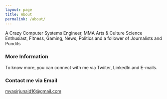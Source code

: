 ```yaml
---
layout: page
title: About
permalink: /about/
---
```


A Crazy Computer Systems Engineer, MMA Arts & Culture Science Enthusiast, Fitness, Gaming, News, Politics and a follower of Journalists and Pundits

### More Information

To know more, you can connect with me via Twiiter, LinkedIn and E-mails.

### Contact me via Email

[myasirjunaid16@gmail.com](mailto:email@domain.com)
